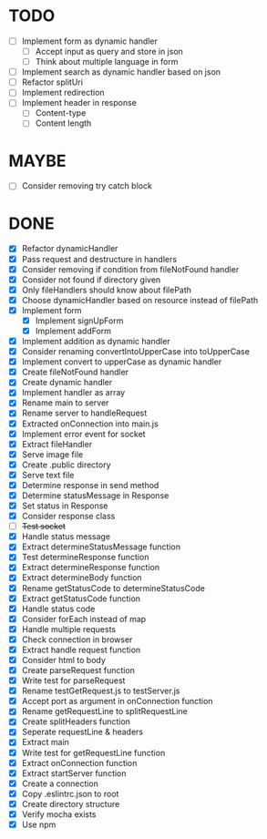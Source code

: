 # TODO
- [ ] Implement form as dynamic handler
  - [ ] Accept input as query and store in json
  - [ ] Think about multiple language in form
- [ ] Implement search as dynamic handler based on json
- [ ] Refactor splitUri
- [ ] Implement redirection 
- [ ] Implement header in response
  - [ ] Content-type
  - [ ] Content length

# MAYBE
- [ ] Consider removing try catch block

# DONE
- [x] Refactor dynamicHandler
- [x] Pass request and destructure in handlers
- [x] Consider removing if condition from fileNotFound handler
- [x] Consider not found if directory given
- [x] Only fileHandlers should know about filePath
- [x] Choose dynamicHandler based on resource instead of filePath
- [x] Implement form
  - [x] Implement signUpForm
  - [x] Implement addForm
- [x] Implement addition as dynamic handler
- [x] Consider renaming convertIntoUpperCase into toUpperCase
- [x] Implement convert to upperCase as dynamic handler
- [x] Create fileNotFound handler
- [x] Create dynamic handler
- [x] Implement handler as array
- [x] Rename main to server
- [x] Rename server to handleRequest
- [x] Extracted onConnection into main.js
- [x] Implement error event for socket
- [x] Extract fileHandler
- [x] Serve image file
- [x] Create .public directory
- [x] Serve text file
- [x] Determine response in send method
- [x] Determine statusMessage in Response 
- [x] Set status in Response 
- [x] Consider response class
- [ ] ~~Test socket~~
- [x] Handle status message
- [x] Extract determineStatusMessage function
- [x] Test determineResponse function
- [x] Extract determineResponse function
- [x] Extract determineBody function
- [x] Rename getStatusCode to determineStatusCode
- [x] Extract getStatusCode function
- [x] Handle status code
- [x] Consider forEach instead of map
- [x] Handle multiple requests
- [x] Check connection in browser
- [x] Extract handle request function
- [x] Consider html to body
- [x] Create parseRequest function
- [x] Write test for parseRequest
- [x] Rename testGetRequest.js to testServer.js
- [x] Accept port as argument in onConnection function
- [x] Rename getRequestLine to splitRequestLine
- [x] Create splitHeaders function
- [x] Seperate requestLine & headers
- [x] Extract main
- [x] Write test for getRequestLine function
- [x] Extract onConnection function
- [x] Extract startServer function
- [x] Create a connection
- [x] Copy .eslintrc.json to root
- [x] Create directory structure
- [x] Verify mocha exists
- [x] Use npm 
